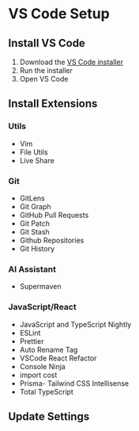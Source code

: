 # VS Code Setup

## Install VS Code

1. Download the [VS Code installer](https://code.visualstudio.com/download)
2. Run the installer
3. Open VS Code

## Install Extensions

### Utils

- Vim
- File Utils
- Live Share

### Git

- GitLens
- Git Graph
- GitHub Pull Requests
- Git Patch
- Git Stash
- Github Repositories
- Git History

### AI Assistant

- Supermaven

### JavaScript/React

- JavaScript and TypeScript Nightly
- ESLint
- Prettier
- Auto Rename Tag
- VSCode React Refactor
- Console Ninja
- import cost
- Prisma- Tailwind CSS Intellisense
- Total TypeScript

## Update Settings
